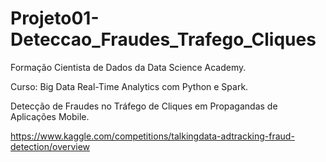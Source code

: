 # Projeto01-Deteccao_Fraudes_Trafego_Cliques

Formação Cientista de Dados da Data Science Academy.

Curso: Big Data Real-Time Analytics com Python e Spark.

Detecção de Fraudes no Tráfego de Cliques em Propagandas de Aplicações Mobile.

https://www.kaggle.com/competitions/talkingdata-adtracking-fraud-detection/overview

